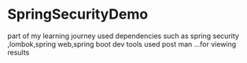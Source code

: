 # SpringSecurityDemo
part of my learning journey
used dependencies such as spring security ,lombok,spring web,spring boot dev tools
used post man ...for viewing results
